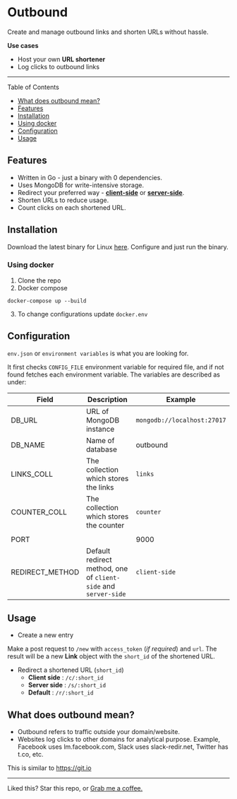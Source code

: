 # Outbound

Create and manage outbound links and shorten URLs without hassle.

**Use cases**
* Host your own **URL shortener**
* Log clicks to outbound links

---

Table of Contents

* [What does outbound mean?](#what-does-outbound-mean)
* [Features](#features)
* [Installation](#installation)
* [Using docker](#using-docker)
* [Configuration](#configuration)
* [Usage](#usage)

## Features
* Written in Go - just a binary with 0 dependencies.
* Uses MongoDB for write-intensive storage.
* Redirect your preferred way - [**client-side**](https://www.w3.org/TR/WCAG20-TECHS/H76.html) or [**server-side**](https://www.w3.org/TR/WCAG20-TECHS/SVR1.html).
* Shorten URLs to reduce usage.
* Count clicks on each shortened URL.

## Installation
Download the latest binary for Linux [here](https://github.com/himanshub16/outbound-go/releases/latest).
Configure and just run the binary.

### Using docker
1. Clone the repo 
2. Docker compose 
  ```
  docker-compose up --build
  ```
3. To change configurations update `docker.env`

## Configuration
`env.json` or `environment variables` is what you are looking for.

It first checks `CONFIG_FILE` environment variable for required file, and if not found fetches each environment variable.
The variables are described as under:

| Field           | Description                                                     | Example                     |
| ------          | -----------                                                     | -------                     |
| DB_URL          | URL of MongoDB instance                                         | `mongodb://localhost:27017` |
| DB_NAME         | Name of database                                                | outbound                    |
| LINKS_COLL      | The collection which stores the links                           | `links`                     |
| COUNTER_COLL    | The collection which stores the counter                         | `counter`                   |
|                 |                                                                 |                             |
| PORT            |                                                                 | 9000                        |
| REDIRECT_METHOD | Default redirect method, one of `client-side` and `server-side` | `client-side`               |


## Usage
* Create a new entry

Make a  post request to `/new` with `access_token` (_if required_) and `url`.
The result will be a new **Link** object with the `short_id` of the shortened URL.

* Redirect a shortened URL (`short_id`)
  - **Client side** : `/c/:short_id`
  - **Server side** : `/s/:short_id`
  - **Default** : `/r/:short_id`


## What does outbound mean?
* Outbound refers to traffic outside your domain/website.
* Websites log clicks to other domains for analytical purpose. Example, Facebook uses lm.facebook.com, Slack uses slack-redir.net, Twitter has t.co, etc.

This is similar to https://git.io


---
Liked this? Star this repo, or [Grab me a coffee.](https://github.com/himanshub16/outbound-go/raw/master/static/paytm.png)
